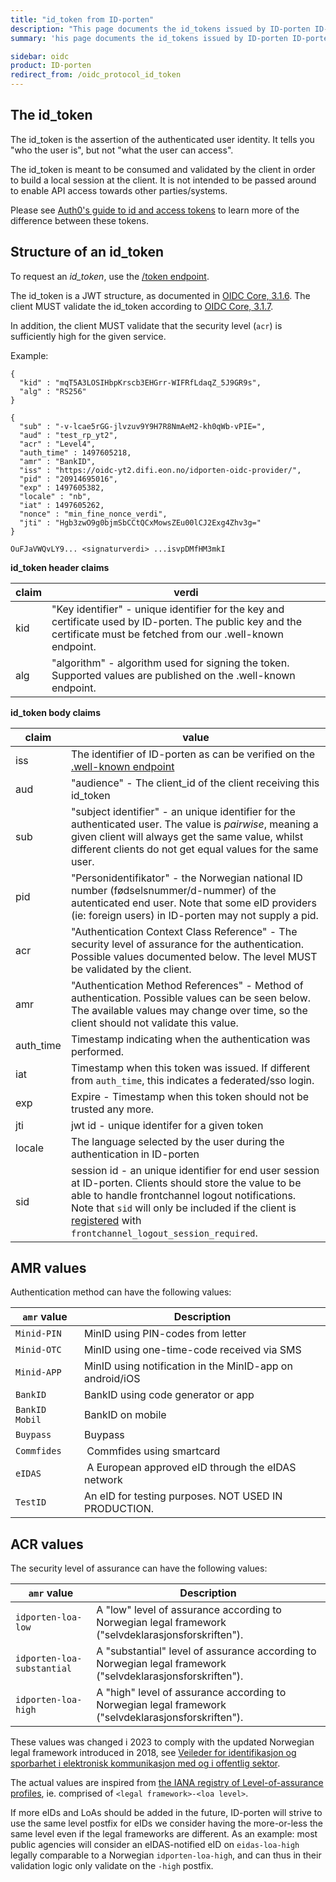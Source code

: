 ```yaml
---
title: "id_token from ID-porten"
description: "This page documents the id_tokens issued by ID-porten ID-porten OIDC Provider"
summary: 'his page documents the id_tokens issued by ID-porten ID-porten OIDC Provider'

sidebar: oidc
product: ID-porten
redirect_from: /oidc_protocol_id_token
---
```



## The id_token

The id_token is the assertion of the authenticated user identity.  It tells you "who the user is", but not "what the user can access".  

The id_token is meant to be consumed and validated by the client in order to build a local session at the client.  It is not intended to be passed around to enable API access towards other parties/systems.

Please see [Auth0's guide to id and access tokens](https://auth0.com/blog/id-token-access-token-what-is-the-difference/) to learn more of the difference between these tokens.

## Structure of an id_token

To request an *id_token*, use the [/token endpoint]({{site.baseurl}}/docs/idporten/oidc/oidc_protocol_token).


The id_token is a JWT structure, as documented in [OIDC Core, 3.1.6](https://openid.net/specs/openid-connect-core-1_0.html#CodeIDToken).  The client MUST validate the id_token according to [OIDC Core, 3.1.7](https://openid.net/specs/openid-connect-core-1_0.html#IDTokenValidation).  

In addition, the client MUST validate that the security level (`acr`) is sufficiently high for the given service.

Example:
```
{
  "kid" : "mqT5A3LOSIHbpKrscb3EHGrr-WIFRfLdaqZ_5J9GR9s",
  "alg" : "RS256"
}
```

```
{
  "sub" : "-v-lcae5rGG-jlvzuv9Y9H7R8NmAeM2-kh0qWb-vPIE=",
  "aud" : "test_rp_yt2",
  "acr" : "Level4",
  "auth_time" : 1497605218,
  "amr" : "BankID",
  "iss" : "https://oidc-yt2.difi.eon.no/idporten-oidc-provider/",
  "pid" : "20914695016",
  "exp" : 1497605382,
  "locale" : "nb",
  "iat" : 1497605262,
  "nonce" : "min_fine_nonce_verdi",
  "jti" : "Hgb3zwO9g0bjmSbCCtQCxMowsZEu00lCJ2Exg4Zhv3g="
}
```

```
OuFJaVWQvLY9... <signaturverdi> ...isvpDMfHM3mkI
```


**id_token header claims**

| claim | verdi |
| --- | --- |
| kid | "Key identifier" - unique identifier for the key and certificate used by ID-porten. The public key and the certificate must be fetched from our .well-known endpoint. |
| alg | "algorithm" - algorithm used for signing the token. Supported values are published on the .well-known endpoint.  |

**id_token body claims**


| claim | value |
| --- | --- |
| iss | The identifier of ID-porten as can be verified on the [.well-known endpoint]({{site.baseurl}}/docs/idporten/oidc/oidc_func_wellknown)|
| aud | "audience" - The client_id of the client receiving this id_token  |
| sub | "subject identifier" - an unique identifier for the authenticated user.  The value is *pairwise*, meaning a given client will always get the same value, whilst different clients do not get equal values for the same user.  |
| pid |  "Personidentifikator" - the Norwegian national ID number (fødselsnummer/d-nummer) of the autenticated end user. Note that some eID providers (ie: foreign users) in ID-porten may not supply a pid. |
| acr | "Authentication Context Class Reference" - The security level of assurance for the authentication. Possible values documented below.  The level MUST be validated by the client. |
| amr | "Authentication Method References" - Method of authentication. Possible values can be seen below.  The available values may change over time, so the client should not validate this value. |
| auth_time | Timestamp indicating when the authentication was performed.  |
| iat | Timestamp when this token was issued. If different from `auth_time`, this indicates a federated/sso login. |
| exp | Expire - Timestamp when this token should not be trusted any more.  |
| jti | jwt id - unique identifer for a given token  |
| locale | The language selected by the user during the authentication in ID-porten |
| sid | session id - an unique identifier for end user session at ID-porten. Clients should store the value to be able to handle frontchannel logout notifications. Note that `sid` will only be included if the client is [registered](oidc_func_clientreg.html) with `frontchannel_logout_session_required`.  |




## AMR values

Authentication method can have the following values:

|`amr` value| Description|
|-|-|
|`Minid-PIN` | MinID using PIN-codes from letter|
|`Minid-OTC` | MinID using one-time-code received via SMS|
|`Minid-APP` | MinID using notification in the MinID-app on android/iOS |
|`BankID`    | BankID using code generator or app|
|`BankID Mobil` | BankID on mobile |
|`Buypass`      | Buypass |
|`Commfides` | Commfides using smartcard |
|`eIDAS`  | A European approved eID through the eIDAS network|
|`TestID` |  An eID for testing purposes. NOT USED IN PRODUCTION.  |


## ACR values

The security level of assurance can have the following values:

|`amr` value| Description|
|-|-|
|`idporten-loa-low` | A "low" level of assurance according to Norwegian legal framework ("selvdeklarasjonsforskriften"). |
|`idporten-loa-substantial` | A "substantial" level of assurance according to Norwegian legal framework ("selvdeklarasjonsforskriften"). |
|`idporten-loa-high` | A "high" level of assurance according to Norwegian legal framework ("selvdeklarasjonsforskriften"). |

These values was changed i 2023 to comply with the updated Norwegian legal framework introduced in 2018, see [Veileder for identifikasjon og sporbarhet i elektronisk kommunikasjon med og i offentlig sektor](https://www.digdir.no/digital-samhandling/veileder-identifikasjon-og-sporbarhet-i-elektronisk-kommunikasjon-med-og-i-offentlig-sektor/2992).

The actual values are inspired from [the IANA registry of Level-of-assurance profiles](https://www.iana.org/assignments/loa-profiles/loa-profiles.xhtml), ie. comprised of `<legal framework>-<loa level>`.

If more eIDs and LoAs should be added in the future, ID-porten will strive to use the same level postfix for eIDs we consider having the more-or-less the same level even if the legal frameworks are different. As an example: most public agencies will consider an eIDAS-notified eID on `eidas-loa-high` legally comparable to a Norwegian `idporten-loa-high`, and can thus in their validation logic only validate on the `-high` postfix.
